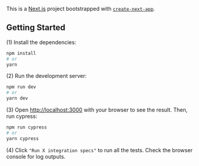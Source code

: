 This is a [Next.js](https://nextjs.org/) project bootstrapped with [`create-next-app`](https://github.com/vercel/next.js/tree/canary/packages/create-next-app).

## Getting Started

(1) Install the dependencies:

```bash
npm install
# or
yarn
```

(2) Run the development server:

```bash
npm run dev
# or
yarn dev
```

(3) Open [http://localhost:3000](http://localhost:3000) with your browser to see the result. Then, run cypress:

```bash
npm run cypress
# or
yarn cypress
```

(4) Click `"Run X integration specs"` to run all the tests. Check the browser console for log outputs.